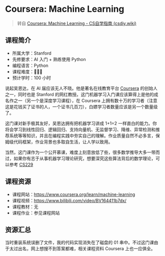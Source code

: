 # Coursera: Machine Learning

> 转自 [Coursera: Machine Learning - CS自学指南 (csdiy.wiki)](https://csdiy.wiki/机器学习/ML/)

## 课程简介

- 所属大学：Stanford
- 先修要求：AI 入门 + 熟练使用 Python
- 编程语言：Python
- 课程难度：🌟🌟🌟
- 预计学时：100 小时

说起吴恩达，在 AI 届应该无人不晓。他是著名在线教育平台 [Coursera](https://www.coursera.org) 的创始人之一，同时也是 Stanford 的网红教授。这门机器学习入门课应该算得上是他的成名作之一（另一个是深度学习课程），在 Coursera 上拥有数十万的学习者（注意这是花钱买了证书的人，一个证书几百刀），白嫖学习者数量应该是另一个数量级了。

这门课对新手极其友好，吴恩达拥有把机器学习讲成 1+1=2 一样直白的能力。你将会学习到线性回归、逻辑回归、支持向量机、无监督学习、降维、异常检测和推荐系统等等知识，并且在编程实践中夯实自己的理解。作业质量自然不必多言，保姆级代码框架，作业背景也多取自生活，让人学以致用。

当然，这门课作为一个公开慕课，难度上刻意放低了些，很多数学推导大多一带而过，如果你有志于从事机器学习理论研究，想要深究这些算法背后的数学理论，可以参考 [CS229](./cs229.md) 

## 课程资源

- 课程网站：<https://www.coursera.org/learn/machine-learning>
- 课程视频：https://www.bilibili.com/video/BV164411b7dx/
- 课程教材：无
- 课程作业：参见课程网站

## 资源汇总

当时重装系统误删了文件，我的代码实现消失在了磁盘的 01 串中。不过这门课由于太过出名，网上想搜不到答案都难，相关课程资料 Coursera 上也一应俱全。